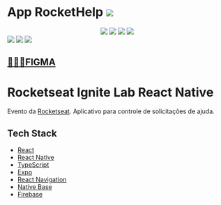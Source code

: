 # App RocketHelp <img src="https://github.com/AndressaDaCosta/rockethelp/blob/main/src/assets/Vector.png?raw=true">
<div align="center">
   <img src="https://img.shields.io/badge/React-20232A?style=for-the-badge&logo=react&logoColor=61DAFB"> 
   <img src="https://img.shields.io/badge/React_Native-20232A?style=for-the-badge&logo=react&logoColor=61DAFB">
   <img src="https://img.shields.io/badge/TypeScript-007ACC?style=for-the-badge&logo=typescript&logoColor=white">
  <img src="https://img.shields.io/badge/Firebase-F29D0C?style=for-the-badge&logo=firebase&logoColor=white">
</div>

<img src="https://github.com/AndressaDaCosta/rockethelp/blob/main/src/assets/IDV-Ignite-Lab___React_Native-capa.png">




<img src="https://github.com/AndressaDaCosta/rockethelp/blob/main/src/assets/Captura%20de%20Tela%202022-07-21%20%C3%A0s%2011.02.47.png">


<img src="https://github.com/AndressaDaCosta/rockethelp/blob/main/src/assets/Captura%20de%20Tela%202022-07-21%20%C3%A0s%2011.04.30.png?raw=true">

## [👩🏻‍🎨FIGMA](https://www.figma.com/community/file/1130846653327904117)

# Rocketseat Ignite Lab React Native

Evento da [Rocketseat](https://www.youtube.com/c/RocketSeat). Aplicativo para controle de solicitações de ajuda.

## Tech Stack

- [React](https://reactjs.org)
- [React Native](https://reactnative.dev)
- [TypeScript](https://www.typescriptlang.org)
- [Expo](https://expo.dev)
- [React Navigation](https://reactnavigation.org)
- [Native Base](https://nativebase.io)
- [Firebase](https://firebase.google.com)
